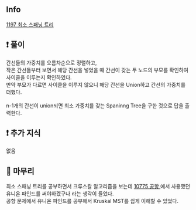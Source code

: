 ## Info

<a href="https://www.acmicpc.net/problem/1197" rel="nofollow">1197 최소 스패닝 트리</a>

## ❗ 풀이

간선들의 가중치를 오름차순으로 정렬하고, <br/>
작은 간선들부터 보면서 해당 간선을 넣었을 때 간선이 갖는 두 노드의 부모를 확인하여 사이클을 이루는지 확인하였다.<br/>
만약 부모가 다르면 사이클을 이루지 않으니 해당 간선을 Union하고
간선의 가중치를 더했다.<br/>
<br/>
n-1개의 간선이 union되면 최소 가중치를 갖는 Spaninng Tree을 구한 것으로 답을 출력한다. 
## ❗ 추가 지식

없음

## 🙂 마무리
최소 스패닝 트리를 공부하면서 크루스칼 알고리즘을 보는데
<a href="https://github.com/doheez/Algorithm-Study/tree/main/BOJ/Greedy/10775_%EA%B3%B5%ED%95%AD/HyeW" rel="nofollow"> 10775 공항 </a> 에서 사용했던 유니온 파인드를 써야하겠구나 라는 생각이 들었다.<br/>
공항 문제에서 유니온 파인드를 공부해서 Kruskal MST를 쉽게 이해할 수 있었다.